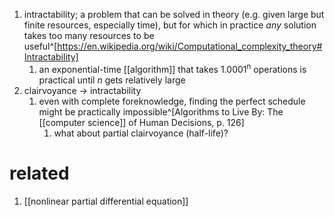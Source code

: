 1. intractability; a problem that can be solved in theory (e.g. given large but finite resources, especially time), but for which in practice _any_ solution takes too many resources to be useful^[https://en.wikipedia.org/wiki/Computational_complexity_theory#Intractability]
	1. an exponential-time [[algorithm]] that takes 1.0001<sup>n</sup> operations is practical until _n_ gets relatively large
2. clairvoyance → intractability
	1. even with complete foreknowledge, finding the perfect schedule might be practically impossible^[Algorithms to Live By: The [[computer science]] of Human Decisions, p. 126]
		1. what about partial clairvoyance (half-life)?

# related
1. [[nonlinear partial differential equation]]
